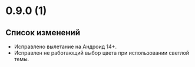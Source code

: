 # 0.9.0 (1)

## Список изменений

- Исправлено вылетание на Андроид 14+.
- Исправлен не работающий выбор цвета при использовании светлой темы.
